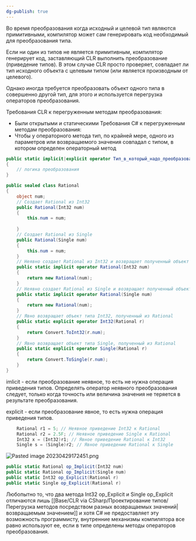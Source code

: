 ```yaml
---
dg-publish: true
---
```


Во время преобразования когда исходный и целевой тип являются примитивными, компилятор может сам генерировать код необходимый для преобразования типа.

Если ни один из типов не является примитивным, компилятор генерирует код, заставляющий CLR выполнить преобразование (приведение типов). В этом случае CLR просто проверяет, совпадает ли тип исходного объекта с целевым типом (или является производным от целевого).

Однако иногда требуется преобразовать объект одного типа в совершенно другой тип, для этого и используется перегрузка операторов преобразования.

Требования CLR к перегруженным методам преобразования:
- Были открытыми и статическими
Требования C# к перегруженным методам преобразования:
- Чтобы у операторного метода тип, по крайней мере, одного из параметров или возвращаемого значения совпадал с типом, в котором определен операторный метод

```csharp
public static implicit|explicit operator Тип_в_который_надо_преобразовать(исходный_тип param)
{
    // логика преобразования
}
```


```csharp
public sealed class Rational
{
	object num;
	// Создает Rational из Int32
	public Rational(Int32 num) 
	{
		this.num = num;
			
	}
	// Создает Rational из Single
	public Rational(Single num)
	{
		this.num = num;
	}
	// Неявно создает Rational из Int32 и возвращает полученный объект
	public static implicit operator Rational(Int32 num)
	{
		return new Rational(num);
	}
	// Неявно создает Rational из Single и возвращает полученный объект
	public static implicit operator Rational(Single num)
	{
		return new Rational(num);
	}
	// Явно возвращает объект типа Int32, полученный из Rational
	public static explicit operator Int32(Rational r)
	{
		return Convert.ToInt32(r.num);
	}
	// Явно возвращает объект типа Single, полученный из Rational
	public static explicit operator Single(Rational r)
	{
		return Convert.ToSingle(r.num);
	}
}
```

imlicit - если преобразование неявное, то есть не нужна операция приведения типов. Определять оператор неявного преобразования следует, только когда точность или величина значения не теряется в результате преобразования.

explicit - если преобразование явное, то есть нужна операция приведения типов.

```csharp
	Rational r1 = 5; // Неявное приведение Int32 к Rational
	Rational r2 = 2.5F; // Неявное приведение Single к Rational
	Int32 x = (Int32)r1; // Явное приведение Rational к Int32
	Single s = (Single)r2; // Явное приведение Rational к Single
```

![Pasted image 20230429172451.png](/img/user/Files/Image/Pasted%20image%2020230429172451.png)

```csharp
public static Rational op_Implicit(Int32 num) 
public static Rational op_Implicit(Single num)
public static Int32 op_Explicit(Rational r) 
public static Single op_Explicit(Rational r)
```

Любопытно то, что  два метода Int32 op_Explicit и Single op_Explicit отличаются лишь [[Base/CLR via CSharp/Проектирование типов/Перегрузка методов посредством разных возвращаемых значений\|возвращаемым значением]] и хотя C# не предоставляет эту возможность программисту, внутренние механизмы компилятора все равно используют ее, если в типе определены методы операторов преобразования.